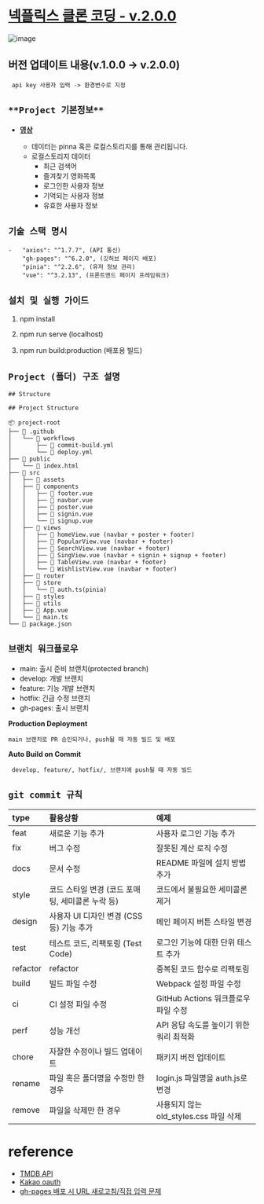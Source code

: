 

# [넥플릭스 클론 코딩 - v.2.0.0](https://yoo-sh.github.io/netflix_clone/)
![image](https://github.com/user-attachments/assets/00895e63-1861-4523-8b0b-84ee8a922a8a)

## 버전 업데이트 내용(v.1.0.0 -> v.2.0.0)
```
 api key 사용자 입력 -> 환경변수로 지정   
```

## `**Project 기본정보**`
* **[영상](https://youtu.be/edG9g7rg_2Y)**
    
    - 데이터는 pinna 혹은 로컬스토리지를 통해 관리됩니다.
    - 로컬스토리지 데이터
        - 최근 검색어 
        - 즐겨찾기 영화목록
        - 로그인한 사용자 정보
        - 기억되는 사용자 정보
        - 유효한 사용자 정보


## `기술 스택 명시`
    -   "axios": "^1.7.7", (API 통신)
        "gh-pages": "^6.2.0", (깃허브 페이지 배포)
        "pinia": "^2.2.6", (유저 정보 관리)
        "vue": "^3.2.13", (프론트엔드 페이지 프레임워크)

## `설치 및 실행 가이드`

1. npm install

2. npm run serve (localhost)

3. npm run build:production (배포용 빌드)

## `Project (폴더) 구조 설명`
```
## Structure

## Project Structure

📦 project-root
├── 📂 .github
│   └── 📂 workflows
│       ├── 📄 commit-build.yml
│       └── 📄 deploy.yml
├── 📂 public
│   └── 📄 index.html
├── 📂 src
│   ├── 📂 assets
│   ├── 📂 components
│   │   ├── 📄 footer.vue
│   │   ├── 📄 navbar.vue
│   │   ├── 📄 poster.vue
│   │   ├── 📄 signin.vue
│   │   └── 📄 signup.vue
│   ├── 📂 views
│   │   ├── 📄 homeView.vue (navbar + poster + footer)
│   │   ├── 📄 PopularView.vue (navbar + footer)
│   │   ├── 📄 SearchView.vue (navbar + footer)
│   │   ├── 📄 SingView.vue (navbar + signin + signup + footer)
│   │   ├── 📄 TableView.vue (navbar + footer)
│   │   └── 📄 WishlistView.vue (navbar + footer)
│   ├── 📂 router
│   ├── 📂 store
│   │   └── 📄 auth.ts(pinia)
│   ├── 📂 styles
│   ├── 📂 utils
│   ├── 📄 App.vue
│   └── 📄 main.ts
└── 📄 package.json

```

## `브랜치 워크플로우`
* main: 출시 준비 브랜치(protected branch)
* develop: 개발 브랜치
* feature: 기능 개발 브랜치
* hotfix: 긴급 수정 브랜치
* gh-pages: 출시 브랜치

**Production Deployment**
 ```
 main 브랜치로 PR 승인되거나, push될 때 자동 빌드 및 배포
 ```
**Auto Build on Commit**
```
 develop, feature/, hotfix/, 브랜치에 push될 때 자동 빌드
```    

## `git commit 규칙`

|type|활용상황|예제|
|:---|:---|:---|
|feat|새로운 기능 추가|사용자 로그인 기능 추가|
|fix|버그 수정|잘못된 계산 로직 수정|
|docs|문서 수정|README 파일에 설치 방법 추가|
|style|코드 스타일 변경 (코드 포매팅, 세미콜론 누락 등)|코드에서 불필요한 세미콜론 제거|
|design|사용자 UI 디자인 변경 (CSS 등) 기능 추가|메인 페이지 버튼 스타일 변경|
|test|테스트 코드, 리팩토링 (Test Code)|로그인 기능에 대한 단위 테스트 추가|
|refactor|refactor|중복된 코드 함수로 리팩토링|
|build|빌드 파일 수정|Webpack 설정 파일 수정|
|ci|CI 설정 파일 수정|GitHub Actions 워크플로우 파일 수정|
|perf|성능 개선|API 응답 속도를 높이기 위한 쿼리 최적화|
|chore|자잘한 수정이나 빌드 업데이트|패키지 버전 업데이트|
|rename|파일 혹은 폴더명을 수정만 한 경우|login.js 파일명을 auth.js로 변경|
|remove|파일을 삭제만 한 경우|사용되지 않는 old_styles.css 파일 삭제|

# reference
- [TMDB API](https://www.themoviedb.org/documentation/api)
- [Kakao oauth](https://developers.kakao.com/docs/latest/ko/kakaologin/common)
- [gh-pages 배포 시 URL 새로고침/직접 입력 문제](https://velog.io/@eunji9128/gh-pages-%EB%B0%B0%ED%8F%AC-%EC%8B%9C-URL-%EC%83%88%EB%A1%9C%EA%B3%A0%EC%B9%A8%EC%A7%81%EC%A0%91-%EC%9E%85%EB%A0%A5-%EB%AC%B8%EC%A0%9C )